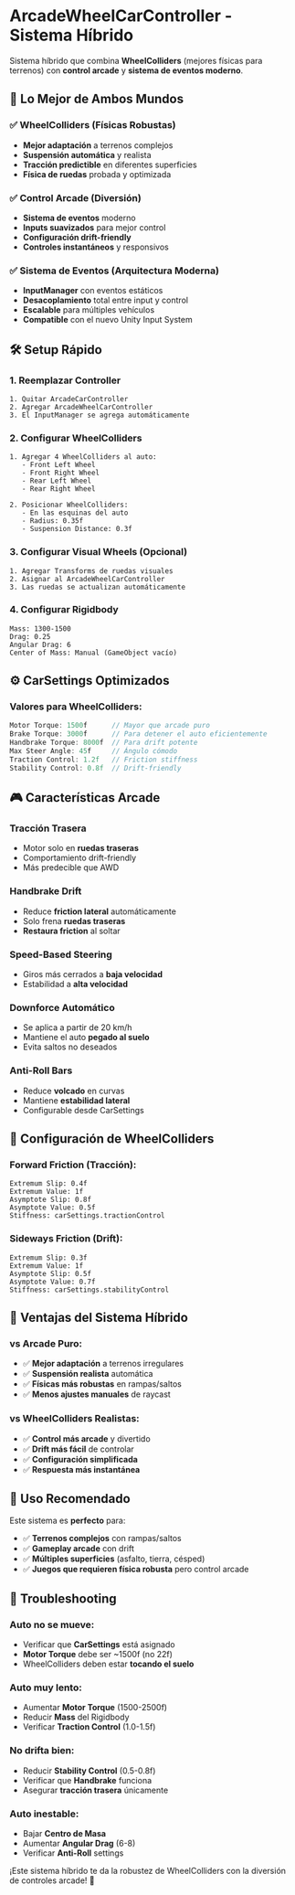 # ArcadeWheelCarController - Sistema Híbrido

Sistema híbrido que combina **WheelColliders** (mejores físicas para terrenos) con **control arcade** y **sistema de eventos moderno**.

## 🎯 Lo Mejor de Ambos Mundos

### ✅ **WheelColliders** (Físicas Robustas)

- **Mejor adaptación** a terrenos complejos
- **Suspensión automática** y realista
- **Tracción predictible** en diferentes superficies
- **Física de ruedas** probada y optimizada

### ✅ **Control Arcade** (Diversión)

- **Sistema de eventos** moderno
- **Inputs suavizados** para mejor control
- **Configuración drift-friendly**
- **Controles instantáneos** y responsivos

### ✅ **Sistema de Eventos** (Arquitectura Moderna)

- **InputManager** con eventos estáticos
- **Desacoplamiento** total entre input y control
- **Escalable** para múltiples vehículos
- **Compatible** con el nuevo Unity Input System

## 🛠️ Setup Rápido

### 1. **Reemplazar Controller**

```
1. Quitar ArcadeCarController
2. Agregar ArcadeWheelCarController
3. El InputManager se agrega automáticamente
```

### 2. **Configurar WheelColliders**

```
1. Agregar 4 WheelColliders al auto:
   - Front Left Wheel
   - Front Right Wheel  
   - Rear Left Wheel
   - Rear Right Wheel

2. Posicionar WheelColliders:
   - En las esquinas del auto
   - Radius: 0.35f
   - Suspension Distance: 0.3f
```

### 3. **Configurar Visual Wheels (Opcional)**

```
1. Agregar Transforms de ruedas visuales
2. Asignar al ArcadeWheelCarController
3. Las ruedas se actualizan automáticamente
```

### 4. **Configurar Rigidbody**

```
Mass: 1300-1500
Drag: 0.25
Angular Drag: 6
Center of Mass: Manual (GameObject vacío)
```

## ⚙️ CarSettings Optimizados

### **Valores para WheelColliders:**

```csharp
Motor Torque: 1500f      // Mayor que arcade puro
Brake Torque: 3000f      // Para detener el auto eficientemente  
Handbrake Torque: 8000f  // Para drift potente
Max Steer Angle: 45f     // Ángulo cómodo
Traction Control: 1.2f   // Friction stiffness
Stability Control: 0.8f  // Drift-friendly
```

## 🎮 Características Arcade

### **Tracción Trasera**

- Motor solo en **ruedas traseras**
- Comportamiento drift-friendly
- Más predecible que AWD

### **Handbrake Drift**

- Reduce **friction lateral** automáticamente
- Solo frena **ruedas traseras**
- **Restaura friction** al soltar

### **Speed-Based Steering**

- Giros más cerrados a **baja velocidad**
- Estabilidad a **alta velocidad**

### **Downforce Automático**

- Se aplica a partir de 20 km/h
- Mantiene el auto **pegado al suelo**
- Evita saltos no deseados

### **Anti-Roll Bars**

- Reduce **volcado** en curvas
- Mantiene **estabilidad lateral**
- Configurable desde CarSettings

## 🔧 Configuración de WheelColliders

### **Forward Friction (Tracción):**

```
Extremum Slip: 0.4f
Extremum Value: 1f
Asymptote Slip: 0.8f
Asymptote Value: 0.5f
Stiffness: carSettings.tractionControl
```

### **Sideways Friction (Drift):**

```
Extremum Slip: 0.3f
Extremum Value: 1f
Asymptote Slip: 0.5f
Asymptote Value: 0.7f
Stiffness: carSettings.stabilityControl
```

## 🎯 Ventajas del Sistema Híbrido

### **vs Arcade Puro:**

- ✅ **Mejor adaptación** a terrenos irregulares
- ✅ **Suspensión realista** automática
- ✅ **Físicas más robustas** en rampas/saltos
- ✅ **Menos ajustes manuales** de raycast

### **vs WheelColliders Realistas:**

- ✅ **Control más arcade** y divertido
- ✅ **Drift más fácil** de controlar
- ✅ **Configuración simplificada**
- ✅ **Respuesta más instantánea**

## 🚀 Uso Recomendado

Este sistema es **perfecto** para:

- ✅ **Terrenos complejos** con rampas/saltos
- ✅ **Gameplay arcade** con drift
- ✅ **Múltiples superficies** (asfalto, tierra, césped)
- ✅ **Juegos que requieren física robusta** pero control arcade

## 🐛 Troubleshooting

### **Auto no se mueve:**

- Verificar que **CarSettings** está asignado
- **Motor Torque** debe ser ~1500f (no 22f)
- WheelColliders deben estar **tocando el suelo**

### **Auto muy lento:**

- Aumentar **Motor Torque** (1500-2500f)
- Reducir **Mass** del Rigidbody
- Verificar **Traction Control** (1.0-1.5f)

### **No drifta bien:**

- Reducir **Stability Control** (0.5-0.8f)
- Verificar que **Handbrake** funciona
- Asegurar **tracción trasera** únicamente

### **Auto inestable:**

- Bajar **Centro de Masa**
- Aumentar **Angular Drag** (6-8)
- Verificar **Anti-Roll** settings

¡Este sistema híbrido te da la robustez de WheelColliders con la diversión de controles arcade! 🏁
